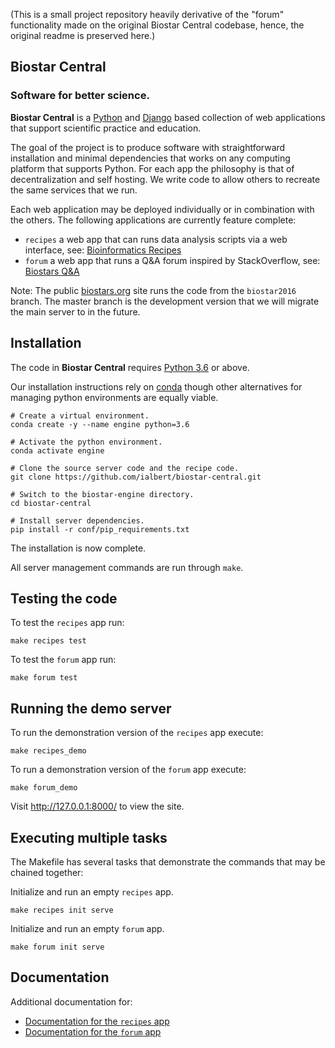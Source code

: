 (This is a small project repository heavily derivative of the "forum" functionality made on the original Biostar Central codebase, hence, the original readme is preserved here.)

## Biostar Central

### Software for better science.

**Biostar Central** is a [Python][python] and [Django][django] based collection of web applications that support scientific practice and education.

The goal of the project is to produce software with straightforward installation and minimal dependencies that works on any computing platform that supports Python. For each app the philosophy is that of decentralization and self hosting. We write code to allow others to recreate the same services that we run.

Each web application may be deployed individually or in combination with  the others. The following applications are currently feature complete:

- `recipes` a web app that can runs data analysis scripts via a web interface, see: [Bioinformatics Recipes][recipes]
- `forum` a web app that runs a Q&A forum inspired by StackOverflow, see: [Biostars Q&A][biostars]

Note: The public [biostars.org][biostars] site runs the code from the `biostar2016` branch. The  master branch is the development version that we will migrate the main server to in the future.


[python]: https://www.python.org/
[django]: https://www.djangoproject.com/
[biostars]: https://www.biostars.org
[recipes]: https://www.bioinformatics.recipes
[handbook]: https://www.biostarhandbook.com
[conda]: https://conda.io/docs/

## Installation

The code in **Biostar Central**  requires [Python 3.6][python] or above.

Our installation instructions rely on [conda][conda] though other alternatives for managing python environments are equally viable.

    # Create a virtual environment.
    conda create -y --name engine python=3.6
    
    # Activate the python environment.
    conda activate engine

    # Clone the source server code and the recipe code.
    git clone https://github.com/ialbert/biostar-central.git

    # Switch to the biostar-engine directory.
    cd biostar-central

    # Install server dependencies.
    pip install -r conf/pip_requirements.txt

The installation is now complete.

All server management commands are run through `make`.

## Testing the code

To test the `recipes` app run:

    make recipes test

To test the `forum` app run:

    make forum test

## Running the demo server

To run the demonstration version of the `recipes` app execute:

    make recipes_demo

To run a demonstration version of the `forum` app execute:

    make forum_demo

Visit <http://127.0.0.1:8000/> to view the site.

## Executing multiple tasks

The Makefile has several tasks that demonstrate the commands that may be chained together:

Initialize and run an empty `recipes` app.

    make recipes init serve

Initialize and run an empty `forum` app.

    make forum init serve

## Documentation

Additional documentation for:

* [Documentation for the `recipes` app](https://bioinformatics-recipes.readthedocs.io/en/latest/index.html)
* [Documentation for the `forum` app](docs/forum/forum-index.md)


